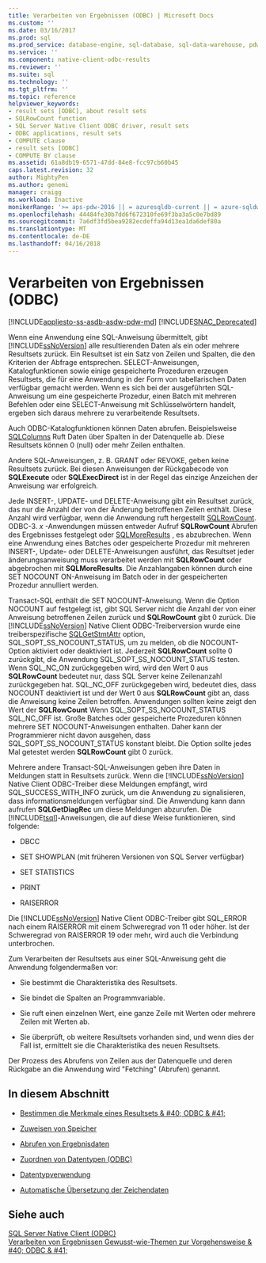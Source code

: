 ```yaml
---
title: Verarbeiten von Ergebnissen (ODBC) | Microsoft Docs
ms.custom: ''
ms.date: 03/16/2017
ms.prod: sql
ms.prod_service: database-engine, sql-database, sql-data-warehouse, pdw
ms.service: ''
ms.component: native-client-odbc-results
ms.reviewer: ''
ms.suite: sql
ms.technology: ''
ms.tgt_pltfrm: ''
ms.topic: reference
helpviewer_keywords:
- result sets [ODBC], about result sets
- SQLRowCount function
- SQL Server Native Client ODBC driver, result sets
- ODBC applications, result sets
- COMPUTE clause
- result sets [ODBC]
- COMPUTE BY clause
ms.assetid: 61a8db19-6571-47dd-84e8-fcc97cb60b45
caps.latest.revision: 32
author: MightyPen
ms.author: genemi
manager: craigg
ms.workload: Inactive
monikerRange: '>= aps-pdw-2016 || = azuresqldb-current || = azure-sqldw-latest || >= sql-server-2016 || = sqlallproducts-allversions'
ms.openlocfilehash: 44484fe30b7dd6f672310fe69f3ba3a5c0e7bd89
ms.sourcegitcommit: 7a6df3fd5bea9282ecdeffa94d13ea1da6def80a
ms.translationtype: MT
ms.contentlocale: de-DE
ms.lasthandoff: 04/16/2018
---
```

# <a name="processing-results-odbc"></a>Verarbeiten von Ergebnissen (ODBC)
[!INCLUDE[appliesto-ss-asdb-asdw-pdw-md](../../includes/appliesto-ss-asdb-asdw-pdw-md.md)]
[!INCLUDE[SNAC_Deprecated](../../includes/snac-deprecated.md)]

  Wenn eine Anwendung eine SQL-Anweisung übermittelt, gibt [!INCLUDE[ssNoVersion](../../includes/ssnoversion-md.md)] alle resultierenden Daten als ein oder mehrere Resultsets zurück. Ein Resultset ist ein Satz von Zeilen und Spalten, die den Kriterien der Abfrage entsprechen. SELECT-Anweisungen, Katalogfunktionen sowie einige gespeicherte Prozeduren erzeugen Resultsets, die für eine Anwendung in der Form von tabellarischen Daten verfügbar gemacht werden. Wenn es sich bei der ausgeführten SQL-Anweisung um eine gespeicherte Prozedur, einen Batch mit mehreren Befehlen oder eine SELECT-Anweisung mit Schlüsselwörtern handelt, ergeben sich daraus mehrere zu verarbeitende Resultsets.  
  
 Auch ODBC-Katalogfunktionen können Daten abrufen. Beispielsweise [SQLColumns](../../relational-databases/native-client-odbc-api/sqlcolumns.md) Ruft Daten über Spalten in der Datenquelle ab. Diese Resultsets können 0 (null) oder mehr Zeilen enthalten.  
  
 Andere SQL-Anweisungen, z. B. GRANT oder REVOKE, geben keine Resultsets zurück. Bei diesen Anweisungen der Rückgabecode von **SQLExecute** oder **SQLExecDirect** ist in der Regel das einzige Anzeichen der Anweisung war erfolgreich.  
  
 Jede INSERT-, UPDATE- und DELETE-Anweisung gibt ein Resultset zurück, das nur die Anzahl der von der Änderung betroffenen Zeilen enthält. Diese Anzahl wird verfügbar, wenn die Anwendung ruft hergestellt [SQLRowCount](../../relational-databases/native-client-odbc-api/sqlrowcount.md). ODBC-3. *x* -Anwendungen müssen entweder Aufruf **SQLRowCount** Abrufen des Ergebnisses festgelegt oder [SQLMoreResults](../../relational-databases/native-client-odbc-api/sqlmoreresults.md) , es abzubrechen. Wenn eine Anwendung eines Batches oder gespeicherte Prozedur mit mehreren INSERT-, Update- oder DELETE-Anweisungen ausführt, das Resultset jeder änderungsanweisung muss verarbeitet werden mit **SQLRowCount** oder abgebrochen mit **SQLMoreResults**. Die Anzahlangaben können durch eine SET NOCOUNT ON-Anweisung im Batch oder in der gespeicherten Prozedur annulliert werden.  
  
 Transact-SQL enthält die SET NOCOUNT-Anweisung. Wenn die Option NOCOUNT auf festgelegt ist, gibt SQL Server nicht die Anzahl der von einer Anweisung betroffenen Zeilen zurück und **SQLRowCount** gibt 0 zurück. Die [!INCLUDE[ssNoVersion](../../includes/ssnoversion-md.md)] Native Client ODBC-Treiberversion wurde eine treiberspezifische [SQLGetStmtAttr](../../relational-databases/native-client-odbc-api/sqlgetstmtattr.md) option, SQL_SOPT_SS_NOCOUNT_STATUS, um zu melden, ob die NOCOUNT-Option aktiviert oder deaktiviert ist. Jederzeit **SQLRowCount** sollte 0 zurückgibt, die Anwendung SQL_SOPT_SS_NOCOUNT_STATUS testen. Wenn SQL_NC_ON zurückgegeben wird, wird den Wert 0 aus **SQLRowCount** bedeutet nur, dass SQL Server keine Zeilenanzahl zurückgegeben hat. SQL_NC_OFF zurückgegeben wird, bedeutet dies, dass NOCOUNT deaktiviert ist und der Wert 0 aus **SQLRowCount** gibt an, dass die Anweisung keine Zeilen betroffen. Anwendungen sollten keine zeigt den Wert der **SQLRowCount** Wenn SQL_SOPT_SS_NOCOUNT_STATUS SQL_NC_OFF ist. Große Batches oder gespeicherte Prozeduren können mehrere SET NOCOUNT-Anweisungen enthalten. Daher kann der Programmierer nicht davon ausgehen, dass SQL_SOPT_SS_NOCOUNT_STATUS konstant bleibt. Die Option sollte jedes Mal getestet werden **SQLRowCount** gibt 0 zurück.  
  
 Mehrere andere Transact-SQL-Anweisungen geben ihre Daten in Meldungen statt in Resultsets zurück. Wenn die [!INCLUDE[ssNoVersion](../../includes/ssnoversion-md.md)] Native Client ODBC-Treiber diese Meldungen empfängt, wird SQL_SUCCESS_WITH_INFO zurück, um die Anwendung zu signalisieren, dass informationsmeldungen verfügbar sind. Die Anwendung kann dann aufrufen **SQLGetDiagRec** um diese Meldungen abzurufen. Die [!INCLUDE[tsql](../../includes/tsql-md.md)]-Anweisungen, die auf diese Weise funktionieren, sind folgende:  
  
-   DBCC  
  
-   SET SHOWPLAN (mit früheren Versionen von SQL Server verfügbar)  
  
-   SET STATISTICS  
  
-   PRINT  
  
-   RAISERROR  
  
 Die [!INCLUDE[ssNoVersion](../../includes/ssnoversion-md.md)] Native Client ODBC-Treiber gibt SQL_ERROR nach einem RAISERROR mit einem Schweregrad von 11 oder höher. Ist der Schweregrad von RAISERROR 19 oder mehr, wird auch die Verbindung unterbrochen.  
  
 Zum Verarbeiten der Resultsets aus einer SQL-Anweisung geht die Anwendung folgendermaßen vor:  
  
-   Sie bestimmt die Charakteristika des Resultsets.  
  
-   Sie bindet die Spalten an Programmvariable.  
  
-   Sie ruft einen einzelnen Wert, eine ganze Zeile mit Werten oder mehrere Zeilen mit Werten ab.  
  
-   Sie überprüft, ob weitere Resultsets vorhanden sind, und wenn dies der Fall ist, ermittelt sie die Charakteristika des neuen Resultsets.  
  
 Der Prozess des Abrufens von Zeilen aus der Datenquelle und deren Rückgabe an die Anwendung wird "Fetching" (Abrufen) genannt.  
  
## <a name="in-this-section"></a>In diesem Abschnitt  
  
-   [Bestimmen die Merkmale eines Resultsets & #40; ODBC & #41;](../../relational-databases/native-client-odbc-results/determining-the-characteristics-of-a-result-set-odbc.md)  
  
-   [Zuweisen von Speicher](../../relational-databases/native-client-odbc-results/assigning-storage.md)  
  
-   [Abrufen von Ergebnisdaten](../../relational-databases/native-client-odbc-results/fetching-result-data.md)  
  
-   [Zuordnen von Datentypen &#40;ODBC&#41;](../../relational-databases/native-client-odbc-results/mapping-data-types-odbc.md)  
  
-   [Datentypverwendung](../../relational-databases/native-client-odbc-results/data-type-usage.md)  
  
-   [Automatische Übersetzung der Zeichendaten](../../relational-databases/native-client-odbc-results/autotranslation-of-character-data.md)  
  
## <a name="see-also"></a>Siehe auch  
 [SQL Server Native Client &#40;ODBC&#41;](../../relational-databases/native-client/odbc/sql-server-native-client-odbc.md)   
 [Verarbeiten von Ergebnissen Gewusst-wie-Themen zur Vorgehensweise & #40; ODBC & #41;](http://msdn.microsoft.com/library/772d9064-c91d-4cac-8b60-fcc16bf76e10)  
  
  
